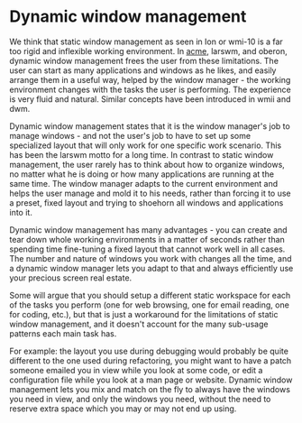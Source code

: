 Dynamic window management
=========================

We think that static window management as seen in Ion or wmi-10 is a far too
rigid and inflexible working environment. In [acme](http://acme.cat-v.org),
larswm, and oberon, dynamic window management frees the user from these
limitations. The user can start as many applications and windows as he likes,
and easily arrange them in a useful way, helped by the window manager - the
working environment changes with the tasks the user is performing. The
experience is very fluid and natural.  Similar concepts have been introduced in
wmii and dwm.

Dynamic window management states that it is the window manager's job to manage
windows - and not the user's job to have to set up some specialized layout that
will only work for one specific work scenario. This has been the larswm motto
for a long time. In contrast to static window management, the user rarely has
to think about how to organize windows, no matter what he is doing or how many
applications are running at the same time. The window manager adapts to the
current environment and helps the user manage and mold it to his needs, rather
than forcing it to use a preset, fixed layout and trying to shoehorn all
windows and applications into it.

Dynamic window management has many advantages - you can create and tear down
whole working environments in a matter of seconds rather than spending time
fine-tuning a fixed layout that cannot work well in all cases. The number and
nature of windows you work with changes all the time, and a dynamic window
manager lets you adapt to that and always efficiently use your precious screen
real estate.

Some will argue that you should setup a different static workspace for each of
the tasks you perform (one for web browsing, one for email reading, one for
coding, etc.), but that is just a workaround for the limitations of static
window management, and it doesn't account for the many sub-usage patterns each
main task has.

For example: the layout you use during debugging would probably be quite
different to the one used during refactoring, you might want to have a patch
someone emailed you in view while you look at some code, or edit a
configuration file while you look at a man page or website. Dynamic window
management lets you mix and match on the fly to always have the windows you
need in view, and only the windows you need, without the need to reserve extra
space which you may or may not end up using.

